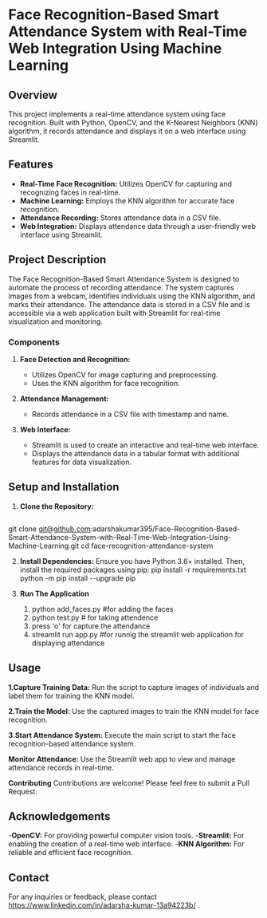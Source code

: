 # Face Recognition-Based Smart Attendance System with Real-Time Web Integration Using Machine Learning

## Overview
This project implements a real-time attendance system using face recognition. Built with Python, OpenCV, and the K-Nearest Neighbors (KNN) algorithm, it records attendance and displays it on a web interface using Streamlit.

## Features
- **Real-Time Face Recognition:** Utilizes OpenCV for capturing and recognizing faces in real-time.
- **Machine Learning:** Employs the KNN algorithm for accurate face recognition.
- **Attendance Recording:** Stores attendance data in a CSV file.
- **Web Integration:** Displays attendance data through a user-friendly web interface using Streamlit.

## Project Description
The Face Recognition-Based Smart Attendance System is designed to automate the process of recording attendance. The system captures images from a webcam, identifies individuals using the KNN algorithm, and marks their attendance. The attendance data is stored in a CSV file and is accessible via a web application built with Streamlit for real-time visualization and monitoring.

### Components
1. **Face Detection and Recognition:**
   - Utilizes OpenCV for image capturing and preprocessing.
   - Uses the KNN algorithm for face recognition.
   
2. **Attendance Management:**
   - Records attendance in a CSV file with timestamp and name.

3. **Web Interface:**
   - Streamlit is used to create an interactive and real-time web interface.
   - Displays the attendance data in a tabular format with additional features for data visualization.

## Setup and Installation
1. **Clone the Repository:**
   ```bash
git clone git@github.com:adarshakumar395/Face-Recognition-Based-Smart-Attendance-System-with-Real-Time-Web-Integration-Using-Machine-Learning.git
cd face-recognition-attendance-system

2. **Install Dependencies:**
Ensure you have Python 3.6+ installed. Then, install the required packages using pip:
pip install -r requirements.txt
python -m pip install --upgrade pip  

4. **Run The Application**
   1. python add_faces.py   #for adding the faces
   2. python test.py     # for taking attendence
   3. press 'o' for capture the attendance
   4. streamlit run app.py #for runnig the streamlit web application for displaying attendance

## Usage
**1.Capture Training Data:**
Run the script to capture images of individuals and label them for training the KNN model.

**2.Train the Model:**
Use the captured images to train the KNN model for face recognition.

**3.Start Attendance System:**
Execute the main script to start the face recognition-based attendance system.

**Monitor Attendance:**
Use the Streamlit web app to view and manage attendance records in real-time.

**Contributing**
Contributions are welcome! Please feel free to submit a Pull Request.

## Acknowledgements ##
-**OpenCV:** For providing powerful computer vision tools.
-**Streamlit:** For enabling the creation of a real-time web interface.
-**KNN Algorithm:** For reliable and efficient face recognition.

## Contact ##
For any inquiries or feedback, please contact https://www.linkedin.com/in/adarsha-kumar-13a94223b/ .
